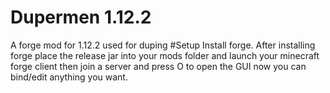 # Dupermen 1.12.2
A forge mod for 1.12.2 used for duping
#Setup
Install forge. After installing forge place the release jar into your mods folder and launch your minecraft forge client then join a server and press O to open the GUI now you can bind/edit anything you want.